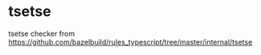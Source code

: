 # tsetse
tsetse checker from https://github.com/bazelbuild/rules_typescript/tree/master/internal/tsetse
